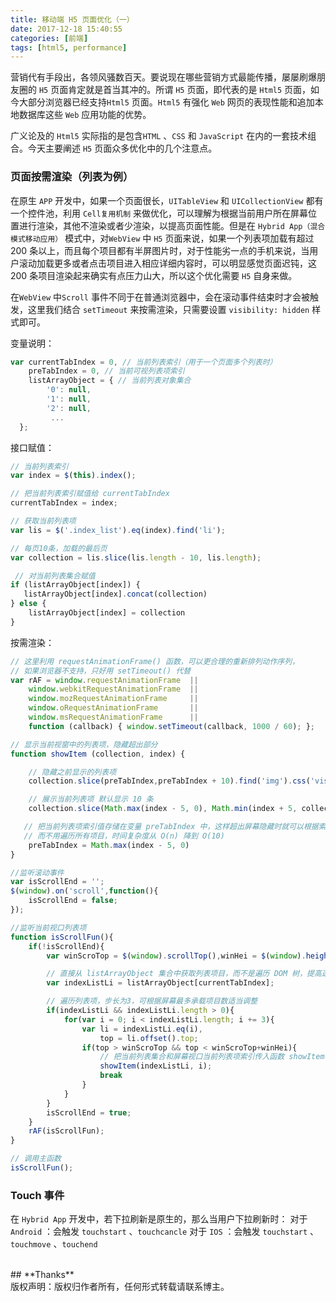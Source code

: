 ```yaml
---
title: 移动端 H5 页面优化（一）
date: 2017-12-18 15:40:55
categories: [前端]
tags: [html5, performance] 
---
```


营销代有手段出，各领风骚数百天。要说现在哪些营销方式最能传播，屡屡刷爆朋友圈的 `H5` 页面肯定就是首当其冲的。所谓 `H5` 页面，即代表的是 `Html5` 页面，如今大部分浏览器已经支持`Html5` 页面。`Html5` 有强化 `Web` 网页的表现性能和追加本地数据库这些 `Web` 应用功能的优势。

广义论及的 `Html5` 实际指的是包含`HTML` 、`CSS` 和 `JavaScript` 在内的一套技术组合。今天主要阐述 `H5` 页面众多优化中的几个注意点。
### 页面按需渲染（列表为例）

在原生 `APP` 开发中，如果一个页面很长，`UITableView` 和 `UICollectionView` 都有一个控件池，利用 `Cell复用机制` 来做优化，可以理解为根据当前用户所在屏幕位置进行渲染，其他不渲染或者少渲染，以提高页面性能。但是在 `Hybrid App（混合模式移动应用）` 模式中，对`WebView` 中 `H5` 页面来说，如果一个列表项加载有超过 200 条以上，而且每个项目都有半屏图片时，对于性能劣一点的手机来说，当用户滚动加载更多或者点击项目进入相应详细内容时，可以明显感觉页面迟钝，这 200 条项目渲染起来确实有点压力山大，所以这个优化需要 `H5` 自身来做。

在`WebView` 中`Scroll` 事件不同于在普通浏览器中，会在滚动事件结束时才会被触发，这里我们结合 `setTimeout` 来按需渲染，只需要设置 `visibility: hidden` 样式即可。

变量说明：

``` javascript
var currentTabIndex = 0, // 当前列表索引（用于一个页面多个列表时）
    preTabIndex = 0, // 当前可视列表项索引
    listArrayObject = { // 当前列表对象集合
        '0': null,
        '1': null,
        '2': null,
         ...
  };
```

接口赋值：

``` javascript
// 当前列表索引 
var index = $(this).index(); 

// 把当前列表索引赋值给 currentTabIndex 
currentTabIndex = index; 

// 获取当前列表项
var lis = $('.index_list').eq(index).find('li'); 

// 每页10条，加载的最后页
var collection = lis.slice(lis.length - 10, lis.length); 

 // 对当前列表集合赋值
if (listArrayObject[index]) {
   listArrayObject[index].concat(collection)
} else {
    listArrayObject[index] = collection
}
```

按需渲染：

``` javascript
// 这里利用 requestAnimationFrame() 函数，可以更合理的重新排列动作序列，
// 如果浏览器不支持，只好用 setTimeout() 代替
var rAF = window.requestAnimationFrame  ||
    window.webkitRequestAnimationFrame  ||
    window.mozRequestAnimationFrame     ||
    window.oRequestAnimationFrame       ||
    window.msRequestAnimationFrame      ||
    function (callback) { window.setTimeout(callback, 1000 / 60); };

// 显示当前视窗中的列表项，隐藏超出部分
function showItem (collection, index) {

    // 隐藏之前显示的列表项
    collection.slice(preTabIndex,preTabIndex + 10).find('img').css('visibility', 'hidden');

    // 展示当前列表项 默认显示 10 条
    collection.slice(Math.max(index - 5, 0), Math.min(index + 5, collection.length)).find('img').css('visibility', 'visible');

   // 把当前列表项索引值存储在变量 preTabIndex 中，这样超出屏幕隐藏时就可以根据索引找到上一次显示的项目
   // 而不用遍历所有项目，时间复杂度从 O(n) 降到 O(10)
    preTabIndex = Math.max(index - 5, 0)
}

//监听滚动事件
var isScrollEnd = '';
$(window).on('scroll',function(){
    isScrollEnd = false;
});

//监听当前视口列表项
function isScrollFun(){
    if(!isScrollEnd){
        var winScroTop = $(window).scrollTop(),winHei = $(window).height();

        // 直接从 listArrayObject 集合中获取列表项目，而不是遍历 DOM 树，提高速度
        var indexListLi = listArrayObject[currentTabIndex];

        // 遍历列表项，步长为3，可根据屏幕最多承载项目数适当调整
        if(indexListLi && indexListLi.length > 0){ 
            for(var i = 0; i < indexListLi.length; i += 3){
                var li = indexListLi.eq(i),
                    top = li.offset().top;
                if(top > winScroTop && top < winScroTop+winHei){
                    // 把当前列表集合和屏幕视口当前列表项索引传入函数 showItem() 
                    showItem(indexListLi, i);
                    break
                }
            }
        }
        isScrollEnd = true;
    }
    rAF(isScrollFun);
}

// 调用主函数
isScrollFun();
```
### Touch 事件

在 `Hybrid App` 开发中，若下拉刷新是原生的，那么当用户下拉刷新时：
对于 `Android` ：会触发 `touchstart` 、`touchcancle`
对于 `IOS` ：会触发 `touchstart` 、`touchmove` 、`touchend` 

<br/>
## **Thanks**

<br/>
<div class="copyright">版权声明：版权归作者所有，任何形式转载请联系博主。</div>

